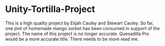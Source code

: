 # Unity-Tortilla-Project
This is a high quality project by Elijah Cauley and Stewart Cauley. 
So far, one pint of homemade mango sorbet has been consumed in support of the project. 
The name of this project is no longer accurate. Quesadilla Pro would be a more accurate title. 
There needs to be more read me. 
